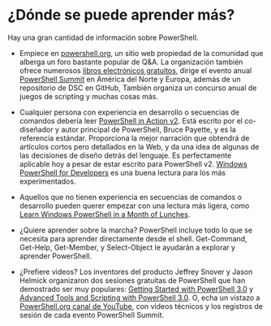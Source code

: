 # ¿Dónde se puede aprender más?
Hay una gran cantidad de información sobre PowerShell.

* Empiece en [powershell.org](http://powershell.org), un sitio web propiedad de la comunidad que alberga un foro bastante popular de Q&A. La organización también ofrece numerosos [libros electrónicos gratuitos](http://powershell.org/wp/ebooks), dirige el evento anual [PowerShell Summit](http://powershellsummit.org) en América del Norte y Europa, además de un repositorio de DSC en GitHub, También organiza un concurso anual de juegos de scripting y muchas cosas más.

* Cualquier persona con experiencia en desarrollo o secuencias de comandos debería leer  [PowerShell in Action v2](http://www.manning.com/payette2/). Está escrito por el co-diseñador y autor principal de PowerShell, Bruce Payette, y es la referencia estándar. Proporciona la mejor narración que obtendrá de artículos cortos pero detallados en la Web, y da una idea de algunas de las decisiones de diseño detrás del lenguaje. Es perfectamente aplicable hoy a pesar de estar escrito para PowerShell v2. [Windows PowerShell for Developers](http://shop.oreilly.com/product/0636920024491.do) es una buena lectura para los más experimentados.

* Aquellos que no tienen experiencia en secuencias de comandos o desarrollo pueden querer empezar con una lectura más ligera, como [Learn Windows PowerShell in a Month of Lunches](http://manning.com/jones3/).

* ¿Quiere aprender sobre la marcha? PowerShell incluye todo lo que se necesita para aprender directamente desde el shell. Get-Command, Get-Help, Get-Member, y Select-Object le ayudarán a explorar y aprender PowerShell.

* ¿Prefiere videos? Los inventores del producto Jeffrey Snover y Jason Helmick organizaron dos sesiones gratuitas de PowerShell que han demostrado ser muy populares: [Getting Started with PowerShell 3.0](http://channel9.msdn.com/Series/GetStartedPowerShell3) y [Advanced Tools and Scripting with PowerShell 3.0](http://channel9.msdn.com/Series/advpowershell3). O, echa un vistazo a [PowerShell.org canal de YouTube](http://youtube.com/powershellorg), con vídeos técnicos y los registros de sesión de cada evento PowerShell Summit.
